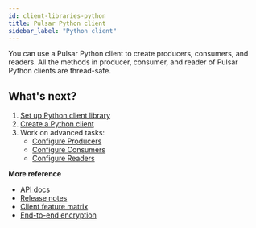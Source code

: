 ```yaml
---
id: client-libraries-python
title: Pulsar Python client
sidebar_label: "Python client"
---
```


You can use a Pulsar Python client to create producers, consumers, and readers. All the methods in producer, consumer, and reader of Pulsar Python clients are thread-safe.

## What's next?

1. [Set up Python client library](client-libraries-python-install.md)
2. [Create a Python client](client-libraries-python-create-client.md)
3. Work on advanced tasks:
   - [Configure Producers](client-libraries-producers.md)
   - [Configure Consumers](client-libraries-consumers.md)
   - [Configure Readers](client-libraries-readers.md)

**More reference**

- [API docs](@pulsar:apidoc:python@)
- [Release notes](/release-notes/client-python)
- [Client feature matrix](https://docs.google.com/spreadsheets/d/1YHYTkIXR8-Ql103u-IMI18TXLlGStK8uJjDsOOA0T20/edit#gid=1784579914)
- [End-to-end encryption](security-encryption.md#get-started)
